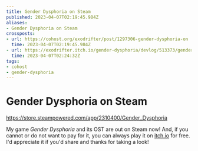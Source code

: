 ```yaml
---
title: Gender Dysphoria on Steam
published: 2023-04-07T02:19:45.984Z
aliases:
- Gender Dysphoria on Steam
crossposts:
- url: https://cohost.org/exodrifter/post/1297306-gender-dysphoria-on
  time: 2023-04-07T02:19:45.984Z
- url: https://exodrifter.itch.io/gender-dysphoria/devlog/513373/gender-dysphoria-now-on-steam
  time: 2023-04-07T02:24:32Z
tags:
- cohost
- gender-dysphoria
---
```


# Gender Dysphoria on Steam

https://store.steampowered.com/app/2310400/Gender_Dysphoria

My game _Gender Dysphoria_ and its OST are out on Steam now! And, if you cannot or do not want to pay for it, you can always play it on [itch.io](https://exodrifter.itch.io/gender-dysphoria) for free. I'd appreciate it if you'd share and thanks for taking a look!
